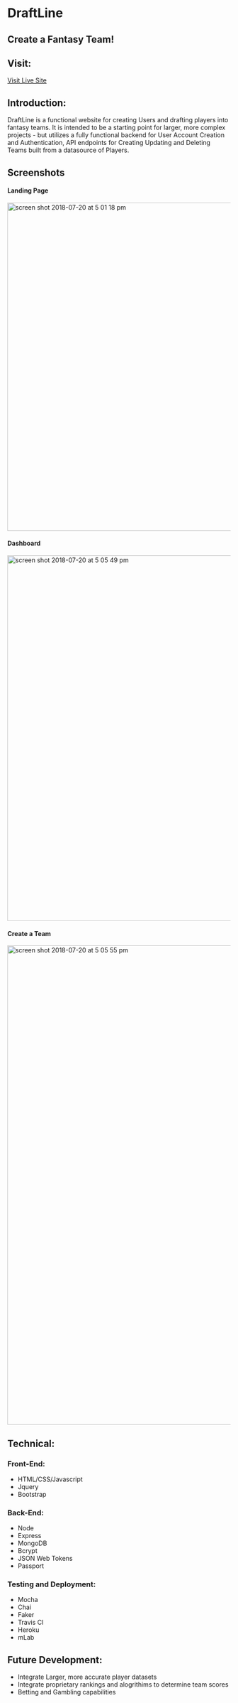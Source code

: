 # DraftLine 

## Create a Fantasy Team! 

## Visit: 
[Visit Live Site](https://agile-savannah-25580.herokuapp.com)

## Introduction: 
DraftLine is a functional website for creating Users and drafting players into fantasy teams. It is intended to be a starting point for larger, more complex projects - but utilizes a fully functional backend for User Account Creation and Authentication, API endpoints for Creating Updating and Deleting Teams built from a datasource of Players. 

## Screenshots
#### Landing Page
<img width="739" alt="screen shot 2018-07-20 at 5 01 18 pm" src="https://user-images.githubusercontent.com/487681/43030251-d2d511c4-8c42-11e8-9f13-bdd378ac8873.png">

#### Dashboard
<img width="823" alt="screen shot 2018-07-20 at 5 05 49 pm" src="https://user-images.githubusercontent.com/487681/43030262-f06ea36c-8c42-11e8-87b0-05037b2cc689.png">

#### Create a Team
<img width="1079" alt="screen shot 2018-07-20 at 5 05 55 pm" src="https://user-images.githubusercontent.com/487681/43030268-fcf6ac10-8c42-11e8-90e9-a7255866a1f9.png">

## Technical:
### Front-End: 
* HTML/CSS/Javascript<br>
* Jquery<br>
* Bootstrap<br>

### Back-End: 
* Node
* Express
* MongoDB
* Bcrypt
* JSON Web Tokens
* Passport 

### Testing and Deployment: 
* Mocha
* Chai
* Faker
* Travis CI
* Heroku
* mLab


## Future Development: 
* Integrate Larger, more accurate player datasets
* Integrate proprietary rankings and alogrithims to determine team scores
* Betting and Gambling capabilities  
